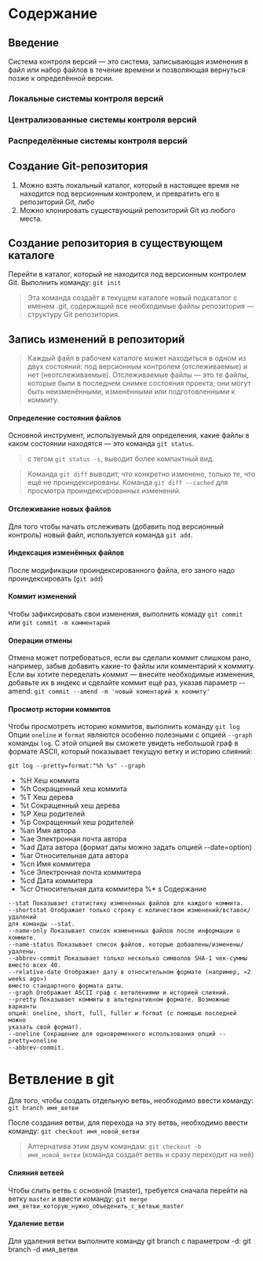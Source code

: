 # Содержание

## Введение
Система контроля версий — это
система, записывающая изменения в файл или набор файлов в течение времени и позволяющая вернуться позже к определённой версии.

### Локальные системы контроля версий
### Централизованные системы контроля версий
### Распределённые системы контроля версий

## Создание Git-репозитория
1. Можно взять локальный каталог, который в настоящее время не находится под версионным контролем, и превратить его в репозиторий Git, либо 
2. Можно клонировать существующий репозиторий Git из любого места.

## Создание репозитория в существующем каталоге
Перейти в каталог, который не находится под версионным контролем Git.
Выполнить команду: `git init`

> Эта команда создаёт в текущем каталоге новый подкаталог с именем .git, содержащий все
необходимые файлы репозитория — структуру Git репозитория.

## Запись изменений в репозиторий

> Каждый файл в рабочем каталоге может находиться в одном из двух состояний: под версионным контролем (отслеживаемые) и нет (неотслеживаемые). Отслеживаемые файлы — это те файлы, которые были в последнем снимке состояния
проекта; они могут быть неизменёнными, изменёнными или подготовленными к коммиту.

#### Определение состояния файлов
Основной инструмент, используемый для определения, какие файлы в каком состоянии
находятся — это команда `git status`.
> с тегом  `git status -s`, выводит более компактный вид.

> Команда `git diff` выводит, что конкретно изменено, только те, что ещё не проиндексированы.
> Команда `git diff --cached` для просмотра проиндексированных изменений.

#### Отслеживание новых файлов
Для того чтобы начать отслеживать (добавить под версионный контроль) новый файл,
используется команда `git add`.

#### Индексация изменённых файлов
После модификации проиндексированного файла, его заного надо проиндексировать (`git add`)

#### Коммит изменений
Чтобы зафиксировать свои изменения, выполнить комаду `git commit` или `git commit -m комментарий`

#### Операции отмены
Отмена может потребоваться, если вы сделали коммит слишком рано, например, забыв
добавить какие-то файлы или комментарий к коммиту. Если вы хотите переделать
коммит — внесите необходимые изменения, добавьте их в индекс и сделайте коммит ещё
раз, указав параметр --amend:
`git commit --amend -m 'новый коментарий к коомиту'`


#### Просмотр истории коммитов
Чтобы просмотреть историю коммитов, выполнить команду `git log`
Опции `oneline` и `format` являются особенно полезными с опцией `--graph` команды `log`. С этой
опцией вы сможете увидеть небольшой граф в формате ASCII, который показывает текущую
ветку и историю слияний:

`git log --pretty=format:"%h %s" --graph`
* %H Хеш коммита
* %h Сокращенный хеш коммита
* %T Хеш дерева
* %t Сокращенный хеш дерева
* %P Хеш родителей
* %p Сокращенный хеш родителей
* %an Имя автора
* %ae Электронная почта автора
* %ad Дата автора (формат даты можно задать опцией --date=option)
* %ar Относительная дата автора
* %cn Имя коммитера
* %ce Электронная почта коммитера
* %cd Дата коммитера
* %cr Относительная дата коммитера
%* s Содержание

```-p Показывает патч для каждого коммита.
--stat Показывает статистику измененных файлов для каждого коммита.
--shortstat Отображает только строку с количеством изменений/вставок/удалений
для команды --stat.
--name-only Показывает список измененных файлов после информации о коммите.
--name-status Показывает список файлов, которые добавлены/изменены/удалены.
--abbrev-commit Показывает только несколько символов SHA-1 чек-суммы вместо всех 40.
--relative-date Отображает дату в относительном формате (например, «2 weeks ago»)
вместо стандартного формата даты.
--graph Отображает ASCII граф с ветвлениями и историей слияний.
--pretty Показывает коммиты в альтернативном формате. Возможные варианты
опций: oneline, short, full, fuller и format (с помощью последней можно
указать свой формат).
--oneline Сокращение для одновременного использования опций --pretty=oneline
--abbrev-commit.
```

# Ветвление в git
Для того, чтобы создать отдельную ветвь, необходимо ввести команду: `git branch имя_ветви`

После создания ветви, для перехода на эту ветвь, необходимо ввести команду: `git checkout имя_новой_ветви`
> Алтернатива этим двум командам: `git checkout -b имя_новой_ветви` (команда создаёт ветвь и сразу переходит на неё)

#### Слияния ветвей
Чтобы слить ветвь с основной (master), требуется сначала перейти на ветку `master` и ввести команду: `git merge имя_ветви_которую_нужно_объеденить_с_ветвью_master`

#### Удаление ветви
Для удаления ветки выполните команду git branch с параметром -d: git branch -d имя_ветви

